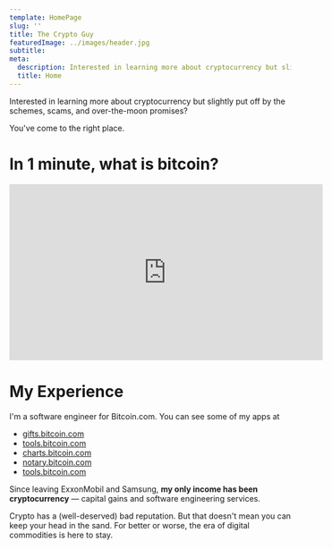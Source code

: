 ```yaml
---
template: HomePage
slug: ''
title: The Crypto Guy
featuredImage: ../images/header.jpg
subtitle:
meta:
  description: Interested in learning more about cryptocurrency but slightly put off by the schemes, scams, and over-the-moon promises? You've come to the right place.
  title: Home
---
```


Interested in learning more about cryptocurrency but slightly put off by the schemes, scams, and over-the-moon promises?

You've come to the right place.

# In 1 minute, what is bitcoin?

<iframe width="560" height="315" src="https://www.youtube.com/embed/55OKI5kNdVo" frameborder="0" allow="accelerometer; autoplay; encrypted-media; gyroscope; picture-in-picture" allowfullscreen></iframe>

# My Experience

I'm a software engineer for Bitcoin.com. You can see some of my apps at

- <a href="https://gifts.bitcoin.com/" target="_blank" rel="nofollow">gifts.bitcoin.com</a>
- <a href="https://tools.bitcoin.com/" target="_blank" rel="nofollow">tools.bitcoin.com</a>
- <a href="https://charts.bitcoin.com/" target="_blank" rel="nofollow">charts.bitcoin.com</a>
- <a href="https://notary.bitcoin.com/" target="_blank" rel="nofollow">notary.bitcoin.com</a>
- <a href="https://tools.bitcoin.com/" target="_blank" rel="nofollow">tools.bitcoin.com</a>

Since leaving ExxonMobil and Samsung, **my only income has been cryptocurrency** &mdash; capital gains and software engineering services.

Crypto has a (well-deserved) bad reputation. But that doesn't mean you can keep your head in the sand. For better or worse, the era of digital commodities is here to stay.
